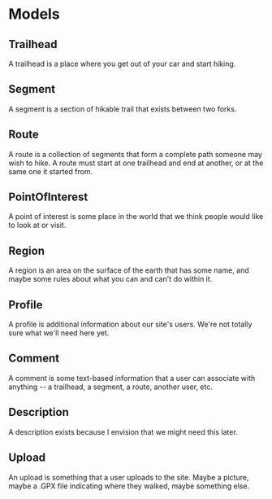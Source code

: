 # Models

## Trailhead
A trailhead is a place where you get out of your car and start hiking.

## Segment
A segment is a section of hikable trail that exists between two forks.

## Route
A route is a collection of segments that form a complete path someone may wish to hike.
A route must start at one trailhead and end at another, or at the same one it started from.

## PointOfInterest
A point of interest is some place in the world that we think people would like to look at or visit.

## Region
A region is an area on the surface of the earth that has some name, and maybe some rules about what you can and can't do within it.

## Profile
A profile is additional information about our site's users. We're not totally sure what we'll need here yet.

## Comment
A comment is some text-based information that a user can associate with anything -- a trailhead, a segment, a route, another user, etc.

## Description
A description exists because I envision that we might need this later.

## Upload
An upload is something that a user uploads to the site. Maybe a picture, maybe a .GPX file indicating where they walked, maybe something else. 